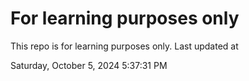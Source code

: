 # For learning purposes only
This repo is for learning purposes only.
Last updated at

Saturday, October 5, 2024 5:37:31 PM

